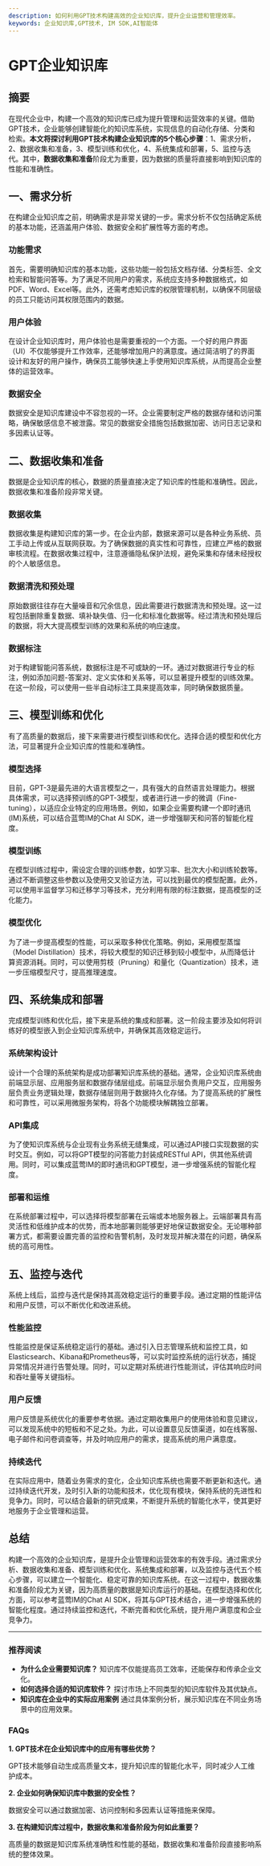 ```yaml
---
description: 如何利用GPT技术构建高效的企业知识库，提升企业运营和管理效率。
keywords: 企业知识库,GPT技术, IM SDK,AI智能体
---
```

# GPT企业知识库

## 摘要

在现代企业中，构建一个高效的知识库已成为提升管理和运营效率的关键。借助GPT技术，企业能够创建智能化的知识库系统，实现信息的自动化存储、分类和检索。**本文将探讨利用GPT技术构建企业知识库的5个核心步骤**：1、需求分析，2、数据收集和准备，3、模型训练和优化，4、系统集成和部署，5、监控与迭代。其中，**数据收集和准备**阶段尤为重要，因为数据的质量将直接影响到知识库的性能和准确性。

## 一、需求分析

在构建企业知识库之前，明确需求是非常关键的一步。需求分析不仅包括确定系统的基本功能，还涵盖用户体验、数据安全和扩展性等方面的考虑。

### 功能需求

首先，需要明确知识库的基本功能，这些功能一般包括文档存储、分类标签、全文检索和智能问答等。为了满足不同用户的需求，系统应支持多种数据格式，如PDF、Word、Excel等。此外，还需考虑知识库的权限管理机制，以确保不同层级的员工只能访问其权限范围内的数据。

### 用户体验

在设计企业知识库时，用户体验也是需要重视的一个方面。一个好的用户界面（UI）不仅能够提升工作效率，还能够增加用户的满意度。通过简洁明了的界面设计和友好的用户操作，确保员工能够快速上手使用知识库系统，从而提高企业整体的运营效率。

### 数据安全

数据安全是知识库建设中不容忽视的一环。企业需要制定严格的数据存储和访问策略，确保敏感信息不被泄露。常见的数据安全措施包括数据加密、访问日志记录和多因素认证等。

## 二、数据收集和准备

数据是企业知识库的核心，数据的质量直接决定了知识库的性能和准确性。因此，数据收集和准备阶段非常关键。

### 数据收集

数据收集是构建知识库的第一步。在企业内部，数据来源可以是各种业务系统、员工手动上传或从互联网获取。为了确保数据的真实性和可靠性，应建立严格的数据审核流程。在数据收集过程中，注意遵循隐私保护法规，避免采集和存储未经授权的个人敏感信息。

### 数据清洗和预处理

原始数据往往存在大量噪音和冗余信息，因此需要进行数据清洗和预处理。这一过程包括删除重复数据、填补缺失值、归一化和标准化数据等。经过清洗和预处理后的数据，将大大提高模型训练的效果和系统的响应速度。

### 数据标注

对于构建智能问答系统，数据标注是不可或缺的一环。通过对数据进行专业的标注，例如添加问题-答案对、定义实体和关系等，可以显著提升模型的训练效果。在这一阶段，可以使用一些半自动标注工具来提高效率，同时确保数据质量。

## 三、模型训练和优化

有了高质量的数据后，接下来需要进行模型训练和优化。选择合适的模型和优化方法，可显著提升企业知识库的性能和准确性。

### 模型选择

目前，GPT-3是最先进的大语言模型之一，具有强大的自然语言处理能力。根据具体需求，可以选择预训练的GPT-3模型，或者进行进一步的微调（Fine-tuning），以适应企业特定的应用场景。例如，如果企业需要构建一个即时通讯(IM)系统，可以结合蓝莺IM的Chat AI SDK，进一步增强聊天和问答的智能化程度。

### 模型训练

在模型训练过程中，需设定合理的训练参数，如学习率、批次大小和训练轮数等。通过不断调整这些参数以及使用交叉验证方法，可以找到最优的模型配置。此外，可以使用半监督学习和迁移学习等技术，充分利用有限的标注数据，提高模型的泛化能力。

### 模型优化

为了进一步提高模型的性能，可以采取多种优化策略。例如，采用模型蒸馏（Model Distillation）技术，将较大模型的知识迁移到较小模型中，从而降低计算资源消耗。同时，可以使用剪枝（Pruning）和量化（Quantization）技术，进一步压缩模型尺寸，提高推理速度。

## 四、系统集成和部署

完成模型训练和优化后，接下来是系统的集成和部署。这一阶段主要涉及如何将训练好的模型嵌入到企业知识库系统中，并确保其高效稳定运行。

### 系统架构设计

设计一个合理的系统架构是成功部署知识库系统的基础。通常，企业知识库系统由前端显示层、应用服务层和数据存储层组成。前端显示层负责用户交互，应用服务层负责业务逻辑处理，数据存储层则用于数据持久化存储。为了提高系统的扩展性和可靠性，可以采用微服务架构，将各个功能模块解耦独立部署。

### API集成

为了使知识库系统与企业现有业务系统无缝集成，可以通过API接口实现数据的实时交互。例如，可以将GPT模型的问答能力封装成RESTful API，供其他系统调用。同时，可以集成蓝莺IM的即时通讯和GPT模型，进一步增强系统的智能化程度。

### 部署和运维

在系统部署过程中，可以选择将模型部署在云端或本地服务器上。云端部署具有高灵活性和低维护成本的优势，而本地部署则能够更好地保证数据安全。无论哪种部署方式，都需要设置完善的监控和告警机制，及时发现并解决潜在的问题，确保系统的高可用性。

## 五、监控与迭代

系统上线后，监控与迭代是保持其高效稳定运行的重要手段。通过定期的性能评估和用户反馈，可以不断优化和改进系统。

### 性能监控

性能监控是保证系统稳定运行的基础。通过引入日志管理系统和监控工具，如Elasticsearch、Kibana和Prometheus等，可以实时监控系统的运行状态，捕捉异常情况并进行告警处理。同时，可以定期对系统进行性能测试，评估其响应时间和吞吐量等关键指标。

### 用户反馈

用户反馈是系统优化的重要参考依据。通过定期收集用户的使用体验和意见建议，可以发现系统中的短板和不足之处。为此，可以设置意见反馈渠道，如在线客服、电子邮件和问卷调查等，并及时响应用户的需求，提高系统的用户满意度。

### 持续迭代

在实际应用中，随着业务需求的变化，企业知识库系统也需要不断更新和迭代。通过持续迭代开发，及时引入新的功能和技术，优化现有模块，保持系统的先进性和竞争力。同时，可以结合最新的研究成果，不断提升系统的智能化水平，使其更好地服务于企业管理和运营。

## 总结

构建一个高效的企业知识库，是提升企业管理和运营效率的有效手段。通过需求分析、数据收集和准备、模型训练和优化、系统集成和部署，以及监控与迭代五个核心步骤，可以建立一个智能化、稳定可靠的知识库系统。在这一过程中，数据收集和准备阶段尤为关键，因为高质量的数据是知识库运行的基础。在模型选择和优化方面，可以参考蓝莺IM的Chat AI SDK，将其与GPT技术结合，进一步增强系统的智能化程度。通过持续监控和迭代，不断完善和优化系统，提升用户满意度和企业竞争力。

---

### 推荐阅读

- **为什么企业需要知识库？** 知识库不仅能提高员工效率，还能保存和传承企业文化。
- **如何选择合适的知识库软件？** 探讨市场上不同类型的知识库软件及其优缺点。
- **知识库在企业中的实际应用案例** 通过具体案例分析，展示知识库在不同业务场景中的应用效果。

### FAQs

**1. GPT技术在企业知识库中的应用有哪些优势？**

GPT技术能够自动生成高质量文本，提升知识库的智能化水平，同时减少人工维护成本。

**2. 企业如何确保知识库中数据的安全性？**

数据安全可以通过数据加密、访问控制和多因素认证等措施来保障。

**3. 在构建知识库过程中，数据收集和准备阶段为何如此重要？**

高质量的数据是知识库系统准确性和性能的基础，数据收集和准备阶段直接影响系统的整体效果。